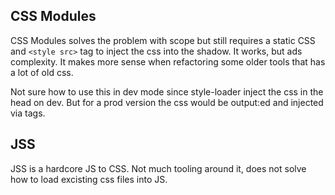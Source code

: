 ## CSS Modules

CSS Modules solves the problem with scope but still requires a static CSS and `<style src>` tag to inject the css into the shadow. It works, but ads complexity. It makes more sense when refactoring some older tools that has a lot of old css.

Not sure how to use this in dev mode since style-loader inject the css in the head on dev. But for a prod version the css would be output:ed and injected via tags.

## JSS

JSS is a hardcore JS to CSS. Not much tooling around it, does not solve how to load excisting css files into JS.
